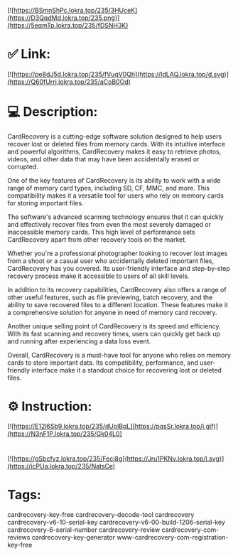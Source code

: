 [![https://BSmnShPc.lokra.top/235/3HUceK](https://D3QqdMd.lokra.top/235.png)](https://5eqmTp.lokra.top/235/fDSNH3K)
# ✅ Link:
[![https://pe8dJ5d.lokra.top/235/fVuqV0Qh](https://IdLAQ.lokra.top/d.svg)](https://Q60fUrrj.lokra.top/235/aCoB0Od)
# 💻 Description:
CardRecovery is a cutting-edge software solution designed to help users recover lost or deleted files from memory cards. With its intuitive interface and powerful algorithms, CardRecovery makes it easy to retrieve photos, videos, and other data that may have been accidentally erased or corrupted.

One of the key features of CardRecovery is its ability to work with a wide range of memory card types, including SD, CF, MMC, and more. This compatibility makes it a versatile tool for users who rely on memory cards for storing important files.

The software's advanced scanning technology ensures that it can quickly and effectively recover files from even the most severely damaged or inaccessible memory cards. This high level of performance sets CardRecovery apart from other recovery tools on the market.

Whether you're a professional photographer looking to recover lost images from a shoot or a casual user who accidentally deleted important files, CardRecovery has you covered. Its user-friendly interface and step-by-step recovery process make it accessible to users of all skill levels.

In addition to its recovery capabilities, CardRecovery also offers a range of other useful features, such as file previewing, batch recovery, and the ability to save recovered files to a different location. These features make it a comprehensive solution for anyone in need of memory card recovery.

Another unique selling point of CardRecovery is its speed and efficiency. With its fast scanning and recovery times, users can quickly get back up and running after experiencing a data loss event.

Overall, CardRecovery is a must-have tool for anyone who relies on memory cards to store important data. Its compatibility, performance, and user-friendly interface make it a standout choice for recovering lost or deleted files.

# ⚙️ Instruction:
[![https://E12l6Sb9.lokra.top/235/dUolBqL](https://pqsSr.lokra.top/i.gif)](https://N3nF1P.lokra.top/235/Gk04L0)
#
[![https://gSbcfyz.lokra.top/235/Fecj8g](https://Jru1PKNv.lokra.top/l.svg)](https://icPUa.lokra.top/235/NatsCe)
# Tags:
cardrecovery-key-free cardrecovery-decode-tool cardrecovery cardrecovery-v6-10-serial-key cardrecovery-v6-00-build-1206-serial-key cardrecovery-6-serial-number cardrecovery-review cardrecovery-com-reviews cardrecovery-key-generator www-cardrecovery-com-registration-key-free





